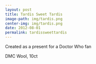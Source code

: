 ```yaml
---
layout: post
title: Tardis Sweet Tardis
image-path: img/tardis.png
center-img: img/tardis.png
date: 2012-08-01
permalink: tardissweettardis
---
```


Created as a present for a Doctor Who fan

DMC Wool, 10ct
